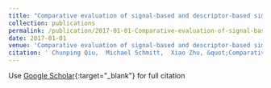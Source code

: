 ```yaml
---
title: "Comparative evaluation of signal-based and descriptor-based similarity measures for SAR-optical image matching"
collection: publications
permalink: /publication/2017-01-01-Comparative-evaluation-of-signal-based-and-descriptor-based-similarity-measures-for-SAR-optical-image-matching
date: 2017-01-01
venue: 'Comparative evaluation of signal-based and descriptor-based similarity measures for SAR-optical image matching'
citation: ' Chunping Qiu,  Michael Schmitt,  Xiao Zhu, &quot;Comparative evaluation of signal-based and descriptor-based similarity measures for SAR-optical image matching.&quot; Comparative evaluation of signal-based and descriptor-based similarity measures for SAR-optical image matching, 2017.'
---
```

Use [Google Scholar](https://scholar.google.com/scholar?q=Comparative+evaluation+of+signal+based+and+descriptor+based+similarity+measures+for+SAR+optical+image+matching){:target="_blank"} for full citation